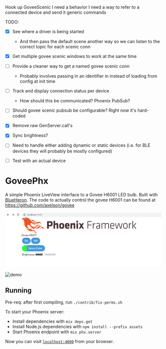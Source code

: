 Hook up GoveeScenic
I need a behavior
I need a way to refer to a connected device and send it generic commands


TODO:
- [x] See where a driver is being started
  - And then pass the default scene another way so we can listen to the correct topic for each scenic conn
- [x] Get multiple govee scenic windows to work at the same time
- [ ] Provide a cleaner way to get a named govee scenic conn
  - Probably involves passing in an identifier in instead of loading from config at init time
- [ ] Track and display connection status per device
  - How should this be communicated? Phoenix PubSub?
- [ ] Should govee scenic pubsub be configurable? Right now it's hard-coded
- [x] Remove raw GenServer.call's
- [x] Sync brightness?
- [ ] Need to handle either adding dynamic or static devices (i.e. for BLE devices they will probably be mostly configured)
- [ ] Test with an actual device



# GoveePhx

A simple Phoenix LiveView interface to a Govee H6001 LED bulb. Built with
[BlueHeron](https://github.com/smartrent/blue_heron/). The code to actually
control the govee H6001 can be found at https://github.com/axelson/govee

![screenshot](screenshot.png)

![demo](demo.gif)

## Running

Pre-req: after first compiling, run `./contrib/fix-perms.sh`

To start your Phoenix server:

  * Install dependencies with `mix deps.get`
  * Install Node.js dependencies with `npm install --prefix assets`
  * Start Phoenix endpoint with `mix phx.server`

Now you can visit [`localhost:4000`](http://localhost:4000) from your browser.
